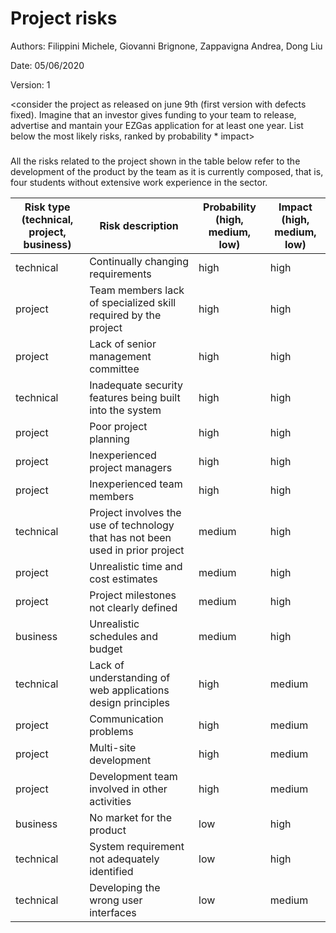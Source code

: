 # Project risks

Authors: Filippini Michele, Giovanni Brignone, Zappavigna Andrea, Dong Liu

Date: 05/06/2020

Version: 1

<consider the project as released on june 9th (first version with defects fixed).
Imagine that an investor gives funding to your team to release, advertise and mantain 
your  EZGas application for at least one year. 
List below the most likely risks, ranked by probability * impact>

###

All the risks related to the project shown in the table below refer to the development of the product by the team as it is currently composed, that is, four students without extensive work experience in the sector.

|  Risk type (technical, project, business) | Risk description | Probability (high, medium, low) | Impact (high, medium, low)|
| ------ | ------ | ---------- | --------------- | 
| technical | Continually changing requirements | high | high |
| project | Team members lack of specialized skill required by the project | high | high |
| project | Lack of senior management committee | high | high |
| technical | Inadequate security features being built into the system | high | high |
| project | Poor project planning | high | high |
| project | Inexperienced project managers | high | high |
| project | Inexperienced team members | high | high |
| technical | Project involves the use of technology that has not been used in prior project | medium | high |
| project | Unrealistic time and cost estimates | medium | high |
| project | Project milestones not clearly defined | medium | high |
| business | Unrealistic schedules and budget | medium | high |
| technical | Lack of understanding of web applications design principles | high | medium |
| project | Communication problems | high | medium |
| project | Multi-site development | high | medium |
| project | Development team involved in other activities | high | medium |
| business | No market for the product | low | high |
| technical | System requirement not adequately identified | low | high |
| technical | Developing the wrong user interfaces | low | medium |


